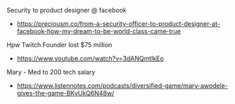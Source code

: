 Security to product designer @ facebook
- https://preciousm.co/from-a-security-officer-to-product-designer-at-facebook-how-my-dream-to-be-world-class-came-true

Hpw Twitch Founder lost $75 million
- https://www.youtube.com/watch?v=3dANQmtlkEo

Mary - Med to 200 tech salary
- https://www.listennotes.com/podcasts/diversified-game/mary-awodele-gives-the-game-BKyUkQ6N48w/
